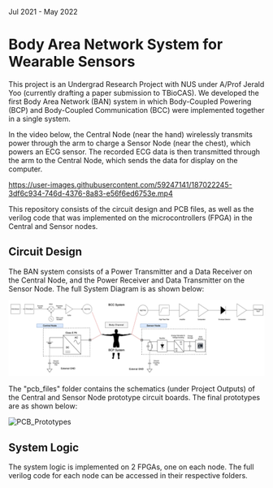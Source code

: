 Jul 2021 - May 2022
# Body Area Network System for Wearable Sensors

This project is an Undergrad Research Project with NUS under A/Prof Jerald Yoo (currently drafting a paper submission to TBioCAS). We developed the first Body Area Network (BAN) system in which Body-Coupled Powering (BCP) and Body-Coupled Communication (BCC) were implemented together in a single system. 

In the video below, the Central Node (near the hand) wirelessly transmits power through the arm to charge a Sensor Node (near the chest), which powers an ECG sensor. The recorded ECG data is then transmitted through the arm to the Central Node, which sends the data for display on the computer. 

https://user-images.githubusercontent.com/59247141/187022245-3df6c934-746d-4376-8a83-e56f6ed6753e.mp4

This repository consists of the circuit design and PCB files, as well as the verilog code that was implemented on the microcontrollers (FPGA) in the Central and Sensor nodes.

## Circuit Design

The BAN system consists of a Power Transmitter and a Data Receiver on the Central Node, and the Power Receiver and Data Transmitter on the Sensor Node. The full System Diagram is as shown below:

![System_Diagram](images/system_diagram.png)

The "pcb_files" folder contains the schematics (under Project Outputs) of the Central and Sensor Node prototype circuit boards. The final prototypes are as shown below:

![PCB_Prototypes](images/pcb_prototypes.png)

## System Logic

The system logic is implemented on 2 FPGAs, one on each node. The full verilog code for each node can be accessed in their respective folders.
